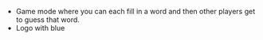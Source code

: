 - Game mode where you can each fill in a word and then other players get to guess that word.
- Logo with blue

